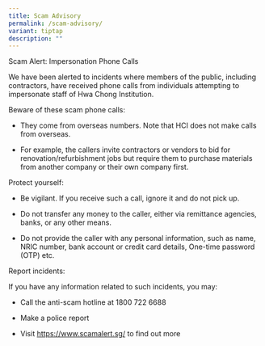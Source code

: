 ```yaml
---
title: Scam Advisory
permalink: /scam-advisory/
variant: tiptap
description: ""
---
```

<p>Scam Alert: Impersonation Phone Calls</p>
<p>We have been alerted to incidents where members of the public, including
contractors, have received phone calls from individuals attempting to impersonate
staff of Hwa Chong Institution.</p>
<p>Beware of these scam phone calls:</p>
<ul data-tight="true" class="tight">
<li>
<p>They come from overseas numbers. Note that HCI does not make calls from
overseas.</p>
</li>
<li>
<p>For example, the callers invite contractors or vendors to bid for renovation/refurbishment
jobs but require them to purchase materials from another company or their
own company first.</p>
<p></p>
</li>
</ul>
<p>Protect yourself:</p>
<ul data-tight="true" class="tight">
<li>
<p>Be vigilant. If you receive such a call, ignore it and do not pick up.</p>
</li>
<li>
<p>Do not transfer any money to the caller, either via remittance agencies,
banks, or any other means.</p>
</li>
<li>
<p>Do not provide the caller with any personal information, such as name,
NRIC number, bank account or credit card details, One-time password (OTP)
etc.</p>
<p></p>
</li>
</ul>
<p>Report incidents:</p>
<p>If you have any information related to such incidents, you may:</p>
<ul data-tight="true" class="tight">
<li>
<p>Call the anti-scam hotline at 1800 722 6688</p>
</li>
<li>
<p>Make a police report</p>
</li>
<li>
<p>Visit <a href="this website" rel="noopener noreferrer nofollow" target="_blank">https://www.scamalert.sg/</a> to
find out more</p>
</li>
</ul>
<p></p>
<p></p>
